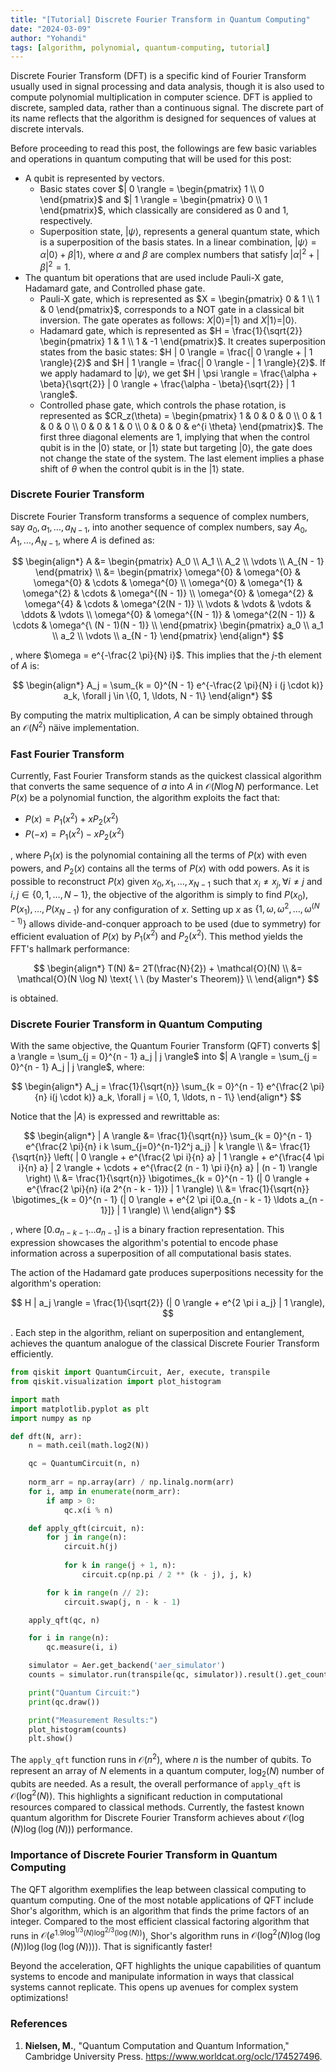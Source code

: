 ```yaml
---
title: "[Tutorial] Discrete Fourier Transform in Quantum Computing"
date: "2024-03-09"
author: "Yohandi"
tags: [algorithm, polynomial, quantum-computing, tutorial]
---
```


Discrete Fourier Transform (DFT) is a specific kind of Fourier Transform usually used in signal processing and data analysis, though it is also used to compute polynomial multiplication in computer science. DFT is applied to discrete, sampled data, rather than a continuous signal. The discrete part of its name reflects that the algorithm is designed for sequences of values at discrete intervals.

Before proceeding to read this post, the followings are few basic variables and operations in quantum computing that will be used for this post:
- A qubit is represented by vectors.
  - Basic states cover $| 0 \rangle = \begin{pmatrix} 1 \\ 0 \end{pmatrix}$ and $| 1 \rangle = \begin{pmatrix} 0 \\ 1 \end{pmatrix}$, which classically are considered as 0 and 1, respectively.
  - Superposition state, $| \psi \rangle$, represents a general quantum state, which is a superposition of the basis states. In a linear combination, $| \psi \rangle = \alpha | 0 \rangle + \beta | 1 \rangle$, where $\alpha$ and $\beta$ are complex numbers that satisfy $| \alpha |^2 + | \beta |^2 = 1$.
- The quantum bit operations that are used include Pauli-X gate, Hadamard gate, and Controlled phase gate.
  - Pauli-X gate, which is represented as $X = \begin{pmatrix} 0 & 1 \\ 1 & 0 \end{pmatrix}$, corresponds to a NOT gate in a classical bit inversion. The gate operates as follows: $X | 0 \rangle = | 1 \rangle$ and $X | 1 \rangle = | 0 \rangle$.
  - Hadamard gate, which is represented as $H = \frac{1}{\sqrt{2}} \begin{pmatrix} 1 & 1 \\ 1 & -1 \end{pmatrix}$. It creates superposition states from the basic states: $H | 0 \rangle = \frac{| 0 \rangle + | 1 \rangle}{2}$ and $H | 1 \rangle = \frac{| 0 \rangle - | 1 \rangle}{2}$. If we apply hadamard to $| \psi \rangle$, we get $H | \psi \rangle = \frac{\alpha + \beta}{\sqrt{2}} | 0 \rangle + \frac{\alpha - \beta}{\sqrt{2}} | 1 \rangle$.
  - Controlled phase gate, which controls the phase rotation, is represented as $CR_z(\theta) = \begin{pmatrix} 1 & 0 & 0 & 0 \\ 0 & 1 & 0 & 0 \\ 0 & 0 & 1 & 0 \\ 0 & 0 & 0 & e^{i \theta} \end{pmatrix}$. The first three diagonal elements are 1, implying that when the control qubit is in the $| 0 \rangle$ state, or $| 1 \rangle$ state but targeting $| 0 \rangle$, the gate does not change the state of the system. The last element implies a phase shift of $\theta$ when the control qubit is in the $| 1 \rangle$ state. 

### Discrete Fourier Transform

Discrete Fourier Transform transforms a sequence of complex numbers, say $a_0, a_1, \ldots, a_{N - 1}$, into another sequence of complex numbers, say $A_0, A_1, \ldots, A_{N - 1}$, where $A$ is defined as:

$$
\begin{align*}
A &= \begin{pmatrix} A_0 \\ A_1 \\ A_2 \\ \vdots \\ A_{N - 1} \end{pmatrix} \\ &= \begin{pmatrix} \omega^{0} & \omega^{0} & \omega^{0} & \cdots & \omega^{0} \\ \omega^{0} & \omega^{1} & \omega^{2} & \cdots & \omega^{(N - 1)} \\ \omega^{0} & \omega^{2} & \omega^{4} & \cdots & \omega^{2(N - 1)} \\ \vdots & \vdots & \vdots & \ddots & \vdots \\ \omega^{0} & \omega^{(N - 1)} & \omega^{2(N - 1)} & \cdots & \omega^{\ (N - 1)(N - 1)} \\ \end{pmatrix} \begin{pmatrix} a_0 \\ a_1 \\ a_2 \\ \vdots \\ a_{N - 1} \end{pmatrix}
\end{align*}
$$

, where $\omega = e^{-\frac{2 \pi}{N} i}$. This implies that the $j$-th element of $A$ is:

$$
\begin{align*}
A_j = \sum_{k = 0}^{N - 1} e^{-\frac{2 \pi}{N} i (j \cdot k)} a_k, \forall j \in \{0, 1, \ldots, N - 1\}
\end{align*}
$$

By computing the matrix multiplication, $A$ can be simply obtained through an $\mathcal{O}(N^2)$ näive implementation.

### Fast Fourier Transform

Currently, Fast Fourier Transform stands as the quickest classical algorithm that converts the same sequence of $a$ into $A$ in $\mathcal{O}(N \log N)$ performance. Let $P(x)$ be a polynomial function, the algorithm exploits the fact that:
- $P(x) = P_1(x^2) + x P_2(x^2)$
- $P(-x) = P_1(x^2) - x P_2(x^2)$

, where $P_1(x)$ is the polynomial containing all the terms of $P(x)$ with even powers, and $P_2(x)$ contains all the terms of $P(x)$ with odd powers. As it is possible to reconstruct $P(x)$ given $x_0, x_1, \ldots, x_{N - 1}$ such that $x_i \neq x_j, \forall i \neq j$ and $i, j \in \{0, 1, \ldots, N - 1\}$, the objective of the algorithm is simply to find $P(x_0), P(x_1), \ldots, P(x_{N - 1})$ for any configuration of $x$. Setting up $x$ as $\{1, \omega, \omega^2, \ldots, \omega^{(N - 1)}\}$ allows divide-and-conquer approach to be used (due to symmetry) for efficient evaluation of $P(x)$ by $P_1(x^2)$ and $P_2(x^2)$. This method yields the FFT's hallmark performance:

$$
\begin{align*}
T(N) &= 2T(\frac{N}{2}) + \mathcal{O}(N) \\
&= \mathcal{O}(N \log N) \text{ \ \ (by Master's Theorem)} \\
\end{align*}
$$ 

is obtained.

### Discrete Fourier Transform in Quantum Computing

With the same objective, the Quantum Fourier Transform (QFT) converts $| a \rangle = \sum_{j = 0}^{n - 1} a_j | j \rangle$ into $| A \rangle = \sum_{j = 0}^{n - 1} A_j | j \rangle$, where:

$$
\begin{align*}
A_j = \frac{1}{\sqrt{n}} \sum_{k = 0}^{n - 1} e^{\frac{2 \pi}{n} i(j \cdot k)} a_k, \forall j = \{0, 1, \ldots, n - 1\}
\end{align*}
$$

Notice that the $| A \rangle$ is expressed and rewrittable as:

$$
\begin{align*}
| A \rangle &= \frac{1}{\sqrt{n}} \sum_{k = 0}^{n - 1} e^{\frac{2 \pi}{n} i k \sum_{j=0}^{n-1}2^j a_j} | k \rangle \\
&= \frac{1}{\sqrt{n}} \left( | 0 \rangle + e^{\frac{2 \pi i}{n} a} | 1 \rangle + e^{\frac{4 \pi i}{n} a} | 2 \rangle + \cdots + e^{\frac{2 (n - 1) \pi i}{n} a} | (n - 1) \rangle \right) \\
&= \frac{1}{\sqrt{n}} \bigotimes_{k = 0}^{n - 1} (| 0 \rangle + e^{\frac{2 \pi}{n} i(a 2^{n - k - 1})} | 1 \rangle) \\
&= \frac{1}{\sqrt{n}} \bigotimes_{k = 0}^{n - 1} (| 0 \rangle + e^{2 \pi i[0.a_{n - k - 1} \ldots a_{n - 1}]} | 1 \rangle) \\
\end{align*}
$$

, where $[0.a_{n - k - 1} \ldots a_{n - 1}]$ is a binary fraction representation. This expression showcases the algorithm's potential to encode phase information across a superposition of all computational basis states.

The action of the Hadamard gate produces superpositions necessity for the algorithm's operation:

$$
H | a_j \rangle = \frac{1}{\sqrt{2}} (| 0 \rangle + e^{2 \pi i a_j} | 1 \rangle),
$$

. Each step in the algorithm, reliant on superposition and entanglement, achieves the quantum analogue of the classical Discrete Fourier Transform efficiently.


```py
from qiskit import QuantumCircuit, Aer, execute, transpile
from qiskit.visualization import plot_histogram

import math
import matplotlib.pyplot as plt
import numpy as np

def dft(N, arr):
    n = math.ceil(math.log2(N))

    qc = QuantumCircuit(n, n)
    
    norm_arr = np.array(arr) / np.linalg.norm(arr)
    for i, amp in enumerate(norm_arr):
        if amp > 0:
            qc.x(i % n)

    def apply_qft(circuit, n):
        for j in range(n):
            circuit.h(j)
            
            for k in range(j + 1, n):
                circuit.cp(np.pi / 2 ** (k - j), j, k)

        for k in range(n // 2):
            circuit.swap(j, n - k - 1)

    apply_qft(qc, n)

    for i in range(n):
        qc.measure(i, i)

    simulator = Aer.get_backend('aer_simulator')
    counts = simulator.run(transpile(qc, simulator)).result().get_counts()

    print("Quantum Circuit:")
    print(qc.draw())

    print("Measurement Results:")
    plot_histogram(counts)
    plt.show()
```

The `apply_qft` function runs in $\mathcal{O}(n^2)$, where $n$ is the number of qubits. To represent an array of $N$ elements in a quantum computer, $\log_2(N)$ number of qubits are needed. As a result, the overall performance of `apply_qft` is $\mathcal{O}(\log^2(N))$. This highlights a significant reduction in computational resources compared to classical methods. Currently, the fastest known quantum algorithm for Discrete Fourier Transform achieves about $\mathcal{O}(\log(N) \log(\log(N)))$ performance.

### Importance of Discrete Fourier Transform in Quantum Computing

The QFT algorithm exemplifies the leap between classical computing to quantum computing. One of the most notable applications of QFT include Shor's algorithm, which is an algorithm that finds the prime factors of an integer. Compared to the most efficient classical factoring algorithm that runs in $\mathcal{O}(e^{1.9 \log^{1/3}(N) \log^{2/3}(\log(N))})$, Shor's algorithm runs in $\mathcal{O}(\log^2(N) \log(\log(N)) \log(\log(\log(N))))$. That is significantly faster!

Beyond the acceleration, QFT highlights the unique capabilities of quantum systems to encode and manipulate information in ways that classical systems cannot replicate. This opens up avenues for complex system optimizations!

### References

1. **Nielsen, M.**, "Quantum Computation and Quantum Information," Cambridge University Press. https://www.worldcat.org/oclc/174527496.
